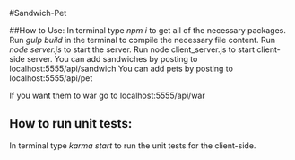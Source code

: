 #Sandwich-Pet

##How to Use:
In terminal type *npm i* to get all of the necessary packages.
Run *gulp build* in the terminal to compile the necessary file content.
Run *node server.js* to start the server.
Run node client_server.js to start client-side server.
You can add sandwiches by posting to localhost:5555/api/sandwich
You can add pets by posting to localhost:5555/api/pet

If you want them to war go to localhost:5555/api/war

## How to run unit tests:
In terminal type *karma start* to run the unit tests for the client-side.
